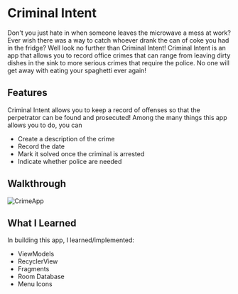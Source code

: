 # Criminal Intent 

Don't you just hate in when someone leaves the microwave a mess at work? Ever wish there
was a way to catch whoever drank the can of coke you had in the fridge? Well look no further
than Criminal Intent! Criminal Intent is an app that allows you to record office crimes that
can range from leaving dirty dishes in the sink to more serious crimes that require the police.
No one will get away with eating your spaghetti ever again!

## Features 

Criminal Intent allows you to keep a record of offenses so that the perpetrator can be found
and prosecuted! Among the many things this app allows you to do, you can
 - Create a description of the crime
 - Record the date
 - Mark it solved once the criminal is arrested
 - Indicate whether police are needed
 

## Walkthrough

![CrimeApp](https://user-images.githubusercontent.com/48270610/111233581-85c2c200-85aa-11eb-9f78-ccc304fc780d.gif)

## What I Learned

In building this app, I learned/implemented:

  * ViewModels
  * RecyclerView
  * Fragments 
  * Room Database
  * Menu Icons
